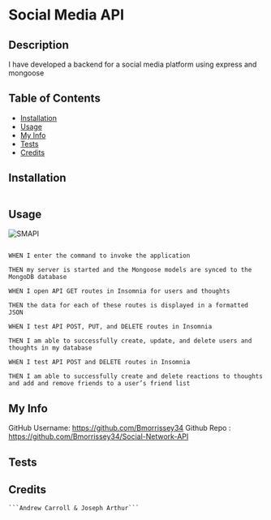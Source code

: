 # Social Media API

## Description
I have developed a backend for a social media platform using express and mongoose

## Table of Contents

- [Installation](#Installation)
- [Usage](https://github.com/Bmorrissey34/README-Maker/blob/main/README.md#Usage)
- [My Info](https://github.com/Bmorrissey34/README-Maker/blob/main/README.md#my-info)
- [Tests](https://github.com/Bmorrissey34/README-Maker/blob/main/README.md#Tests)
- [Credits](https://github.com/Bmorrissey34/README-Maker/blob/main/README.md#Credits)



## Installation
```NPM I
```
## Usage

![SMAPI](https://user-images.githubusercontent.com/88950762/151812658-1d2a750e-6aa8-4426-83b9-ca673910fca0.PNG)

```GIVEN a social network API

WHEN I enter the command to invoke the application

THEN my server is started and the Mongoose models are synced to the MongoDB database

WHEN I open API GET routes in Insomnia for users and thoughts

THEN the data for each of these routes is displayed in a formatted JSON

WHEN I test API POST, PUT, and DELETE routes in Insomnia

THEN I am able to successfully create, update, and delete users and thoughts in my database

WHEN I test API POST and DELETE routes in Insomnia

THEN I am able to successfully create and delete reactions to thoughts and add and remove friends to a user’s friend list
```

## My Info
GitHub Username: https://github.com/Bmorrissey34
Github Repo : https://github.com/Bmorrissey34/Social-Network-API

## Tests
      

## Credits
    ```Andrew Carroll & Joseph Arthur```

    
    
